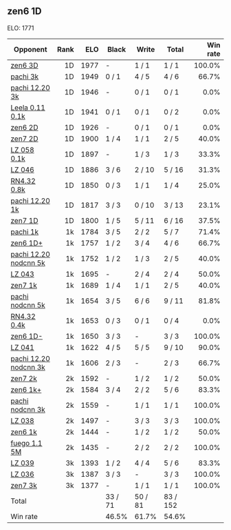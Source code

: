 ## zen6 1D ##

ELO: 1771

Opponent | Rank | ELO | Black | Write | Total | Win rate
---------|-----:|----:|-------|-------|-------|-------:
[zen6 3D](zen6%203D.md) | 1D | 1977 | - | 1 / 1 | 1 / 1 | 100.0%
[pachi 3k](pachi%203k.md) | 1D | 1949 | 0 / 1 | 4 / 5 | 4 / 6 | 66.7%
[pachi 12.20 3k](pachi%2012.20%203k.md) | 1D | 1946 | - | 0 / 1 | 0 / 1 | 0.0%
[Leela 0.11 0.1k](Leela%200.11%200.1k.md) | 1D | 1941 | 0 / 1 | 0 / 1 | 0 / 2 | 0.0%
[zen6 2D](zen6%202D.md) | 1D | 1926 | - | 0 / 1 | 0 / 1 | 0.0%
[zen7 2D](zen7%202D.md) | 1D | 1900 | 1 / 4 | 1 / 1 | 2 / 5 | 40.0%
[LZ 058 0.1k](LZ%20058%200.1k.md) | 1D | 1897 | - | 1 / 3 | 1 / 3 | 33.3%
[LZ 046](LZ%20046.md) | 1D | 1886 | 3 / 6 | 2 / 10 | 5 / 16 | 31.3%
[RN4.32 0.8k](RN4.32%200.8k.md) | 1D | 1850 | 0 / 3 | 1 / 1 | 1 / 4 | 25.0%
[pachi 12.20 1k](pachi%2012.20%201k.md) | 1D | 1817 | 3 / 3 | 0 / 10 | 3 / 13 | 23.1%
[zen7 1D](zen7%201D.md) | 1D | 1800 | 1 / 5 | 5 / 11 | 6 / 16 | 37.5%
[pachi 1k](pachi%201k.md) | 1k | 1784 | 3 / 5 | 2 / 2 | 5 / 7 | 71.4%
[zen6 1D+](zen6%201D+.md) | 1k | 1757 | 1 / 2 | 3 / 4 | 4 / 6 | 66.7%
[pachi 12.20 nodcnn 5k](pachi%2012.20%20nodcnn%205k.md) | 1k | 1752 | 1 / 2 | 1 / 3 | 2 / 5 | 40.0%
[LZ 043](LZ%20043.md) | 1k | 1695 | - | 2 / 4 | 2 / 4 | 50.0%
[zen7 1k](zen7%201k.md) | 1k | 1689 | 1 / 4 | 1 / 1 | 2 / 5 | 40.0%
[pachi nodcnn 5k](pachi%20nodcnn%205k.md) | 1k | 1654 | 3 / 5 | 6 / 6 | 9 / 11 | 81.8%
[RN4.32 0.4k](RN4.32%200.4k.md) | 1k | 1653 | 0 / 3 | 0 / 1 | 0 / 4 | 0.0%
[zen6 1D-](zen6%201D-.md) | 1k | 1650 | 3 / 3 | - | 3 / 3 | 100.0%
[LZ 041](LZ%20041.md) | 1k | 1622 | 4 / 5 | 5 / 5 | 9 / 10 | 90.0%
[pachi 12.20 nodcnn 3k](pachi%2012.20%20nodcnn%203k.md) | 1k | 1606 | 2 / 3 | - | 2 / 3 | 66.7%
[zen7 2k](zen7%202k.md) | 2k | 1592 | - | 1 / 2 | 1 / 2 | 50.0%
[zen6 1k+](zen6%201k+.md) | 2k | 1584 | 3 / 4 | 2 / 2 | 5 / 6 | 83.3%
[pachi nodcnn 3k](pachi%20nodcnn%203k.md) | 2k | 1559 | - | 1 / 1 | 1 / 1 | 100.0%
[LZ 038](LZ%20038.md) | 2k | 1497 | - | 3 / 3 | 3 / 3 | 100.0%
[zen6 1k](zen6%201k.md) | 2k | 1444 | - | 1 / 2 | 1 / 2 | 50.0%
[fuego 1.1 5M](fuego%201.1%205M.md) | 2k | 1435 | - | 2 / 2 | 2 / 2 | 100.0%
[LZ 039](LZ%20039.md) | 3k | 1393 | 1 / 2 | 4 / 4 | 5 / 6 | 83.3%
[LZ 036](LZ%20036.md) | 3k | 1387 | 3 / 3 | - | 3 / 3 | 100.0%
[zen7 3k](zen7%203k.md) | 3k | 1377 | - | 1 / 1 | 1 / 1 | 100.0%
Total | | | 33 / 71 | 50 / 81 | 83 / 152 | 
Win rate| | | 46.5% | 61.7% | 54.6% | 
